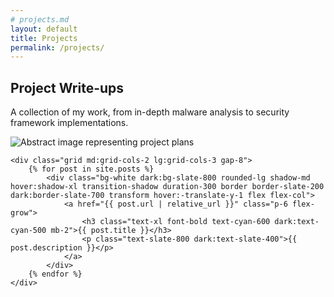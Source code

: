 ```yaml
---
# projects.md
layout: default
title: Projects
permalink: /projects/
---
```


<section class="container mx-auto px-6 py-20">
    <div class="grid md:grid-cols-2 gap-12 items-center mb-16">
        <div>
            <h1 class="text-4xl md:text-5xl font-black leading-tight mb-4" style="color: var(--accent-color-headline);">Project Write-ups</h1>
            <p class="text-lg" style="color: var(--accent-color-txt);">
                A collection of my work, from in-depth malware analysis to security framework implementations.
            </p>
        </div>
        <div>
            <img src="https://placehold.co/600x400/1e293b/ffffff?text=My+Blueprints" alt="Abstract image representing project plans" class="rounded-lg shadow-xl mx-auto">
        </div>
    </div>

    <div class="grid md:grid-cols-2 lg:grid-cols-3 gap-8">
        {% for post in site.posts %}
            <div class="bg-white dark:bg-slate-800 rounded-lg shadow-md hover:shadow-xl transition-shadow duration-300 border border-slate-200 dark:border-slate-700 transform hover:-translate-y-1 flex flex-col">
                <a href="{{ post.url | relative_url }}" class="p-6 flex-grow">
                    <h3 class="text-xl font-bold text-cyan-600 dark:text-cyan-500 mb-2">{{ post.title }}</h3>
                    <p class="text-slate-800 dark:text-slate-400">{{ post.description }}</p>
                </a>
            </div>
        {% endfor %}
    </div>
</section>